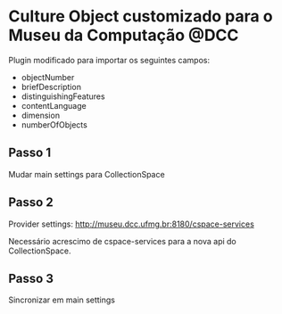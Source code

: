 # Culture Object customizado para o Museu da Computação @DCC

Plugin modificado para importar os seguintes campos: 

* objectNumber
* briefDescription
* distinguishingFeatures
* contentLanguage
* dimension
* numberOfObjects

## Passo 1
Mudar main settings para CollectionSpace

## Passo 2
Provider settings:
http://museu.dcc.ufmg.br:8180/cspace-services

Necessário acrescimo de cspace-services para a nova api do CollectionSpace.

## Passo 3

Sincronizar em main settings
